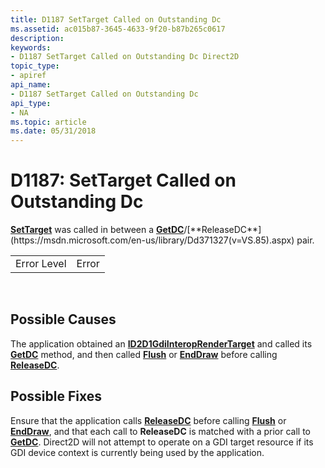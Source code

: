 ```yaml
---
title: D1187 SetTarget Called on Outstanding Dc
ms.assetid: ac015b87-3645-4633-9f20-b87b265c0617
description: 
keywords:
- D1187 SetTarget Called on Outstanding Dc Direct2D
topic_type:
- apiref
api_name:
- D1187 SetTarget Called on Outstanding Dc
api_type:
- NA
ms.topic: article
ms.date: 05/31/2018
---
```


# D1187: SetTarget Called on Outstanding Dc

[**SetTarget**](https://msdn.microsoft.com/en-us/library/Hh404533(v=VS.85).aspx) was called in between a [**GetDC**](https://msdn.microsoft.com/en-us/library/Dd371323(v=VS.85).aspx)/[**ReleaseDC**](https://msdn.microsoft.com/en-us/library/Dd371327(v=VS.85).aspx) pair.



|             |       |
|-------------|-------|
| Error Level | Error |



 

## Possible Causes

The application obtained an [**ID2D1GdiInteropRenderTarget**](https://msdn.microsoft.com/en-us/library/Dd371321(v=VS.85).aspx) and called its [**GetDC**](https://msdn.microsoft.com/en-us/library/Dd371323(v=VS.85).aspx) method, and then called [**Flush**](https://msdn.microsoft.com/en-us/library/Dd316801(v=VS.85).aspx) or [**EndDraw**](https://msdn.microsoft.com/en-us/library/Hh404409(v=VS.85).aspx) before calling [**ReleaseDC**](https://msdn.microsoft.com/en-us/library/Dd371327(v=VS.85).aspx).

## Possible Fixes

Ensure that the application calls [**ReleaseDC**](https://msdn.microsoft.com/en-us/library/Dd371327(v=VS.85).aspx) before calling [**Flush**](https://msdn.microsoft.com/en-us/library/Dd316801(v=VS.85).aspx) or [**EndDraw**](https://msdn.microsoft.com/en-us/library/Hh404409(v=VS.85).aspx), and that each call to **ReleaseDC** is matched with a prior call to [**GetDC**](https://msdn.microsoft.com/en-us/library/Dd371323(v=VS.85).aspx). Direct2D will not attempt to operate on a GDI target resource if its GDI device context is currently being used by the application.

 

 




